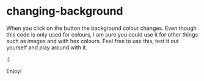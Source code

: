 # changing-background

When you click on the button the background colour changes.
Even though this code is only used for colours, I am sure you could use it for other things such as images and with hex colours.
Feel free to use this, test it out yourself and play around with it.

:)

Enjoy!
